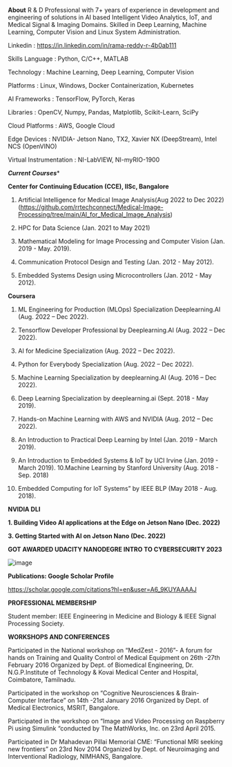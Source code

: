 **About**
R & D Professional with 7+ years of experience in development and engineering of solutions in AI based Intelligent Video Analytics, IoT, and Medical Signal & Imaging Domains. Skilled in Deep Learning, Machine Learning, Computer Vision and Linux System Administration.

Linkedin : https://in.linkedin.com/in/rama-reddy-r-4b0ab111

Skills 
   Language 			         : Python, C/C++, MATLAB
   
   Technology 			         : Machine Learning, Deep Learning, Computer Vision
   
   Platforms 			         : Linux, Windows, Docker Containerization, Kubernetes
   
   AI Frameworks 		         : TensorFlow, PyTorch, Keras
   
   Libraries 			         : OpenCV, Numpy, Pandas, Matplotlib, Scikit-Learn, SciPy
   
   Cloud Platforms       		: AWS, Google Cloud
   
   Edge Devices             	: NVIDIA- Jetson Nano, TX2, Xavier NX (DeepStream), Intel NCS (OpenVINO)
   
   Virtual Instrumentation    : NI-LabVIEW, NI-myRIO-1900


***Current Courses****

**Center for Continuing Education (CCE), IISc, Bangalore**

1.	Artificial Intelligence for Medical Image Analysis(Aug 2022 to Dec 2022)
   (https://github.com/rrtechconnect/Medical-Image-Processing/tree/main/AI_for_Medical_Image_Analysis)

3.	HPC for Data Science (Jan. 2021 to May 2021)
4.	Mathematical Modeling for Image Processing and Computer Vision (Jan. 2019 - May. 2019).
6.	Communication Protocol Design and Testing (Jan. 2012 - May 2012).
7.	Embedded Systems Design using Microcontrollers (Jan. 2012 - May 2012).

**Coursera**

1.	ML Engineering for Production (MLOps) Specialization Deeplearning.AI (Aug. 2022 – Dec 2022).
2.	Tensorflow Developer Professional by Deeplearning.AI (Aug. 2022 – Dec 2022).
3.	AI for Medicine Specialization (Aug. 2022 – Dec 2022).
4.	Python for Everybody Specialization (Aug. 2022 – Dec 2022).
5.	Machine Learning Specialization by deeplearning.AI (Aug. 2016 – Dec 2022).
6.	Deep Learning Specialization by deeplearning.ai (Sept. 2018 - May 2019).
7.	Hands-on Machine Learning with AWS and NVIDIA (Aug. 2012 – Dec 2022).
8.	An Introduction to Practical Deep Learning by Intel (Jan. 2019 - March 2019).
9.	An Introduction to Embedded Systems & IoT by UCI Irvine (Jan. 2019 - March 2019).
10.Machine Learning by Stanford University (Aug. 2018 - Sep. 2018)

11. Embedded Computing for IoT Systems” by IEEE BLP (May 2018 - Aug. 2018).

**NVIDIA DLI**

**1. Building Video AI applications at the Edge on Jetson Nano (Dec. 2022)**

**3. Getting Started with AI on Jetson Nano (Dec. 2022)**


******GOT AWARDED UDACITY NANODEGRE  INTRO TO CYBERSECURITY 2023******

![image](https://user-images.githubusercontent.com/117635899/224685731-6d16d7fc-8e12-4b55-a1f8-d899827b0659.png)


**Publications: Google Scholar Profile**

https://scholar.google.com/citations?hl=en&user=A6_9KUYAAAAJ


**PROFESSIONAL MEMBERSHIP**

Student member: IEEE Engineering in Medicine and Biology & IEEE Signal Processing Society.


**WORKSHOPS AND CONFERENCES**

Participated in the National workshop on “MedZest - 2016”- A forum for hands on Training and Quality Control of Medical Equipment  on 26th -27th  February 2016 Organized by Dept. of Biomedical Engineering, Dr. N.G.P.Institute of Technology & Kovai Medical Center and Hospital, Coimbatore, Tamilnadu.

Participated in the workshop on “Cognitive Neurosciences & Brain-Computer Interface” on 14th -21st January 2016 Organized by Dept. of Medical Electronics, MSRIT, Bangalore.

Participated in the workshop on “Image and Video Processing on Raspberry Pi using Simulink “conducted by The MathWorks, Inc. on 23rd April 2015.

Participated in Dr Mahadevan Pillai Memorial CME: “Functional MRI seeking new frontiers” on 23rd Nov 2014 Organized by Dept. of Neuroimaging and Interventional Radiology, NIMHANS, Bangalore.

